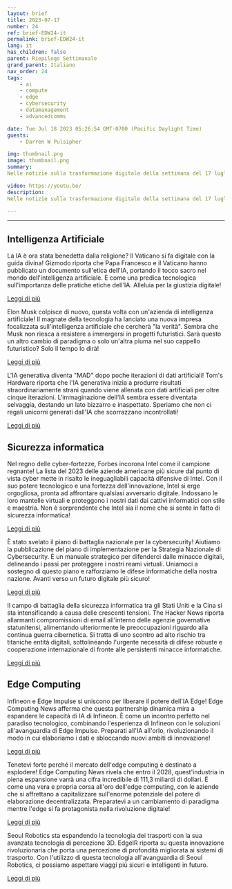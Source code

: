 ```yaml
---
layout: brief
title: 2023-07-17
number: 24
ref: brief-EDW24-it
permalink: brief-EDW24-it
lang: it
has_children: false
parent: Riepilogo Settimanale
grand_parent: Italiano
nav_order: 24
tags:
    - ai
    - compute
    - edge
    - cybersecurity
    - datamanagement
    - advancedcomms

date: Tue Jul 18 2023 05:26:54 GMT-0700 (Pacific Daylight Time)
guests:
    - Darren W Pulsipher

img: thumbnail.png
image: thumbnail.png
summary: 
Nelle notizie sulla trasformazione digitale della settimana del 17 luglio 2023, Papa Francesco offre orientamenti sull'etica dell'intelligenza artificiale, Intel rimane la fortezza cibernetica d'America, e il mercato del computing periferico è destinato a decollare!

video: https://youtu.be/
description: 
Nelle notizie sulla trasformazione digitale della settimana del 17 luglio 2023, Papa Francesco offre orientamenti sull'etica dell'intelligenza artificiale, Intel rimane la fortezza cibernetica d'America, e il mercato del computing periferico è destinato a decollare!

---
```






---

## Intelligenza Artificiale

La IA è ora stata benedetta dalla religione? Il Vaticano si fa digitale con la guida divina! Gizmodo riporta che Papa Francesco e il Vaticano hanno pubblicato un documento sull'etica dell'IA, portando il tocco sacro nel mondo dell'intelligenza artificiale. È come una predica tecnologica sull'importanza delle pratiche etiche dell'IA. Alleluia per la giustizia digitale!

[Leggi di più](https://gizmodo.com/pope-francis-vatican-releases-ai-ethics-1850583076)

Elon Musk colpisce di nuovo, questa volta con un'azienda di intelligenza artificiale! Il magnate della tecnologia ha lanciato una nuova impresa focalizzata sull'intelligenza artificiale che cercherà "la verità". Sembra che Musk non riesca a resistere a immergersi in progetti futuristici. Sarà questo un altro cambio di paradigma o solo un'altra piuma nel suo cappello futuristico? Solo il tempo lo dirà!

[Leggi di più](https://www.cnn.com/2023/07/12/tech/elon-musk-ai-company/index.html)

L'IA generativa diventa "MAD" dopo poche iterazioni di dati artificiali! Tom's Hardware riporta che l'IA generativa inizia a produrre risultati straordinariamente strani quando viene allenata con dati artificiali per oltre cinque iterazioni. L'immaginazione dell'IA sembra essere diventata selvaggia, destando un lato bizzarro e inaspettato. Speriamo che non ci regali unicorni generati dall'IA che scorrazzano incontrollati!

[Leggi di più](https://www.tomshardware.com/news/generative-ai-goes-mad-when-trained-on-artificial-data-over-five-times)

## Sicurezza informatica

Nel regno delle cyber-fortezze, Forbes incorona Intel come il campione regnante! La lista del 2023 delle aziende americane più sicure dal punto di vista cyber mette in risalto le ineguagliabili capacità difensive di Intel. Con il suo potere tecnologico e una fortezza dell'innovazione, Intel si erge orgogliosa, pronta ad affrontare qualsiasi avversario digitale. Indossano le loro mantelle virtuali e proteggono i nostri dati dai cattivi informatici con stile e maestria. Non è sorprendente che Intel sia il nome che si sente in fatto di sicurezza informatica!

[Leggi di più](https://www.forbes.com/sites/hnewman/2023/06/08/meet-americas-most-cybersecure-companies-2023/?sh=dd8bc202cf60)

È stato svelato il piano di battaglia nazionale per la cybersecurity! Aiutiamo la pubblicazione del piano di implementazione per la Strategia Nazionale di Cybersecurity. È un manuale strategico per difenderci dalle minacce digitali, delineando i passi per proteggere i nostri reami virtuali. Uniamoci a sostegno di questo piano e rafforziamo le difese informatiche della nostra nazione. Avanti verso un futuro digitale più sicuro!

[Leggi di più](https://www.helpnetsecurity.com/2023/07/13/national-cybersecurity-strategy-implementation-plan-published/)

Il campo di battaglia della sicurezza informatica tra gli Stati Uniti e la Cina si sta intensificando a causa delle crescenti tensioni. The Hacker News riporta allarmanti compromissioni di email all'interno delle agenzie governative statunitensi, alimentando ulteriormente le preoccupazioni riguardo alla continua guerra cibernetica. Si tratta di uno scontro ad alto rischio tra titaniche entità digitali, sottolineando l'urgente necessità di difese robuste e cooperazione internazionale di fronte alle persistenti minacce informatiche.

[Leggi di più](https://thehackernews.com/2023/07/us-government-agencies-emails.html)

## Edge Computing

Infineon e Edge Impulse si uniscono per liberare il potere dell'IA Edge! Edge Computing News afferma che questa partnership dinamica mira a espandere le capacità di IA di Infineon. È come un incontro perfetto nel paradiso tecnologico, combinando l'esperienza di Infineon con le soluzioni all'avanguardia di Edge Impulse. Preparati all'IA all'orlo, rivoluzionando il modo in cui elaboriamo i dati e sbloccando nuovi ambiti di innovazione!

[Leggi di più](https://www.edgecomputing-news.com/2023/07/10/infineon-partners-with-edge-impulse-to-extend-its-edge-ai-capabilities/)

Tenetevi forte perché il mercato dell'edge computing è destinato a esplodere! Edge Computing News rivela che entro il 2028, quest'industria in piena espansione varrà una cifra incredibile di 111,3 miliardi di dollari. È come una vera e propria corsa all'oro dell'edge computing, con le aziende che si affrettano a capitalizzare sull'enorme potenziale del potere di elaborazione decentralizzata. Preparatevi a un cambiamento di paradigma mentre l'edge si fa protagonista nella rivoluzione digitale!

[Leggi di più](https://www.edgecomputing-news.com/2023/07/10/edge-computing-market-to-be-worth-111-3-billion-by-2028/)

Seoul Robotics sta espandendo la tecnologia dei trasporti con la sua avanzata tecnologia di percezione 3D. EdgeIR riporta su questa innovazione rivoluzionaria che porta una percezione di profondità migliorata ai sistemi di trasporto. Con l'utilizzo di questa tecnologia all'avanguardia di Seoul Robotics, ci possiamo aspettare viaggi più sicuri e intelligenti in futuro.

[Leggi di più](https://www.edgeir.com/seoul-robotics-develops-3d-perception-tech-to-boost-transportation-systems-20230711)


